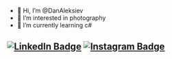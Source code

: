 - 👋 Hi, I’m @DanAleksiev
- 👀 I’m interested in photography
- 🌱 I’m currently learning c#



[![LinkedIn Badge](https://img.shields.io/badge/LinkedIn-0077B5?style=for-the-badge&logo=linkedin&logoColor=white)](https://www.linkedin.com/in/daniel-aleksiev-48080618a/)
[![Instagram Badge](https://img.shields.io/badge/Instagram-E4405F?style=for-the-badge&logo=instagram&logoColor=white)](https://www.instagram.com/danaleksiev/)
- 

<!---
[![Anurag's GitHub stats](https://github-readme-stats.vercel.app/api?username=DanAleksiev)](https://github.com/anuraghazra/github-readme-stats)
[![GitHub Streak](https://streak-stats.demolab.com?user=DanAleksiev&theme=transparent&date_format=j%20M%5B%20Y%5D&mode=weekly)](https://git.io/streak-stats)




DanAleksiev/DanAleksiev is a ✨ special ✨ repository because its `README.md` (this file) appears on your GitHub profile.
You can click the Preview link to take a look at your changes.
--->
